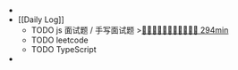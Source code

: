 -
- [[Daily Log]]
	- TODO js 面试题 / 手写面试题 >[🍅🍅🍅🍅🍅🍅🍅🍅🍅🍅🍅 294min](#agenda-pomo://?t=f-1694402120959-1500%2Cf-1694414144748-1500%2Cf-1694416709713-1500%2Cf-1694419162685-1500%2Cf-1694436293385-1500%2Cf-1694693011480-1500%2Cf-1694698339425-1500%2Cf-1694701183658-1500%2Cp-1694703716733-1136%2Cf-1694761520924-1500%2Cf-1694767350043-1500%2Cf-1694774780122-1500)
	- TODO leetcode
	- TODO TypeScript
-